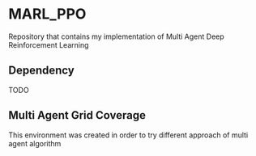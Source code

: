 # MARL_PPO

Repository that contains my implementation of Multi Agent Deep Reinforcement Learning

## Dependency

TODO

## Multi Agent Grid Coverage

This environment was created in order to try different approach of multi agent algorithm
